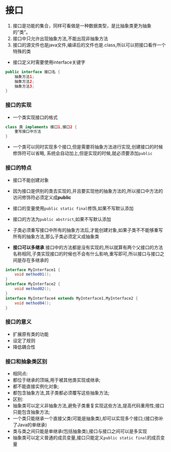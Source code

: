 # 接口
1. 接口是功能的集合，同样可看做是一种数据类型，是比抽象类更为抽象的”类”。
2. 接口中只允许出现抽象方法,不能出现非抽象方法
3. 接口的源文件也是java文件,编译后的文件也是.class,所以可以把接口看作一个特殊的类


- 接口定义时需要使用interface关键字
```java
public interface 接口名 {
	抽象方法1;
	抽象方法2;
	抽象方法3;
}
```

### 接口的实现
- 一个类实现接口的格式
```java
class 类 implements 接口1,接口2 {
	重写接口中方法
}
```

- 一个类可以同时实现多个接口,但是需要将抽象方法进行实现,创建接口的时候修饰符可以省略, 系统会自动加上,但是实现的时候,就必须要添加`public`

### 接口的特点

- 接口不能创建对象
- 因为接口是供别的类去实现的,并且要实现他的抽象方法的,所以接口中方法的访问修饰符必须定义成**public**
- 接口的变量使用`public static final`修饰,如果不写默认添加
- 接口的方法为`public abstrict`,如果不写默认添加
- 子类必须重写接口中所有的抽象方法后,才能创建对象,如果子类不不能够重写所有的抽象方法,那么子类必须定义成抽象类


- **接口可以多继承** 接口中的方法都是没有实现的,所以就算有两个父接口的方法名称相同,子类实现接口的时候也不会有什么影响,重写即可,所以接口与接口之间是存在多继承的
```java
interface MyInterface1 {
	void method01();
}
interface MyInterface2 {
	void method02();
}
interface MyInterface4 extends MyInterface1,MyInterface2 {
	void method04();
}
```

### 接口的意义

- 扩展原有类的功能
- 设定了规则
- 降低耦合性

### 接口和抽象类区别

- 相同点:
 - 都位于继承的顶端,用于被其他类实现或继承;
 - 都不能直接实例化对象;
- 都包含抽象方法,其子类都必须覆写这些抽象方法;
- 区别:
 - 抽象类可以定义非抽象方法,避免子类重复实现这些方法,提高代码重用性;接口只能包含抽象方法;
 - 一个类只能继承一个直接父类(可能是抽象类),却可以实现多个接口;(接口弥补了Java的单继承)
 - 类与类之间只能是单继承(包括抽象类),接口与接口之间可以是多实现
 - 抽象类可以定义普通的成员变量,接口只能定义`public static final`的成员变量
